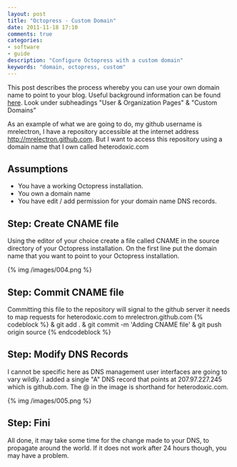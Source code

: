```yaml
---
layout: post
title: "Octopress - Custom Domain"
date: 2011-11-18 17:10
comments: true
categories:
- software
- guide
description: "Configure Octopress with a custom domain"
keywords: "domain, octopress, custom"
---
```


This post describes the process whereby you can use your own domain name to point to your blog. Useful background information can be found [here][001]. Look under subheadings "User & Organization Pages" & "Custom Domains"

As an example of what we are going to do, my github username is mrelectron, I have a repository accessible at the internet address http://mrelectron.github.com. But I want to access this repository using a domain name that I own called heterodoxic.com

<!--more-->

## Assumptions

* You have a working Octopress installation.
* You own a domain name
* You have edit / add permission for your domain name DNS records.

## Step: Create CNAME file
Using the editor of your choice create a file called CNAME in the source directory of your Octopress installation. On the first line put the domain name that you want to point to your Octopress installation.

{% img /images/004.png %}

## Step: Commit CNAME file
Committing this file to the repository will signal to the github server it needs to map requests for heterodoxic.com to mrelectron.github.com
{% codeblock %}
& git add .
& git commit -m 'Adding CNAME file'
& git push origin source
{% endcodeblock %}


## Step: Modify DNS Records
I cannot be specific here as DNS management user interfaces are going to vary wildly. I added a single "A" DNS record that points at 207.97.227.245 which is github.com. The @ in the image is shorthand for heterodoxic.com.

{% img /images/005.png %}

## Step: Fini
All done, it may take some time for the change made to your DNS, to propagate around the world. If it does not work after 24 hours though, you may have a problem.

[001]: http://pages.github.com/

